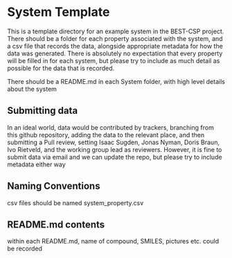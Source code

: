 # System Template

This is a template directory for an example system in the BEST-CSP project.
There should be a folder for each property associated with the system, and a csv file
that records the data, alongside appropriate metadata for how the data was generated.
There is absolutely no expectation that every property will be filled in for each system,
but please try to include as much detail as possible for the data that is recorded.

There should be a README.md in each System folder, with high level details about the system

## Submitting data

In an ideal world, data would be contributed by trackers, branching from this github repository,
adding the data to the relevant place, and then submitting a Pull review, setting Isaac Sugden, Jonas Nyman,
Doris Braun, Ivo Rietveld, and the working group lead as reviewers. However, it is fine to submit data via email
and we can update the repo, but please try to include metadata either way

## Naming Conventions

csv files should be named system_property.csv

## README.md contents

within each README.md, name of compound, SMILES, pictures etc. could be recorded
